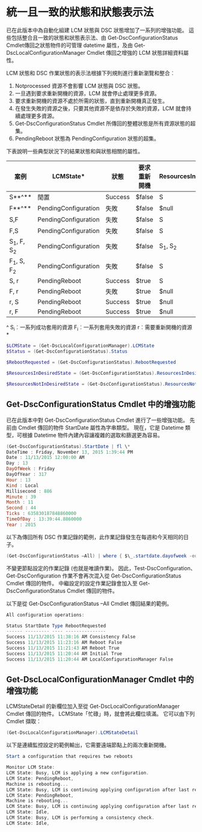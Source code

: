 # 統一且一致的狀態和狀態表示法

已在此版本中為自動化組建 LCM 狀態與 DSC 狀態增加了一系列的增強功能。 這些包括整合且一致的狀態和狀態表示法、由 Get-DscConfigurationStatus Cmdlet傳回之狀態物件的可管理 datetime 屬性，及由 Get-DscLocalConfigurationManager Cmdlet 傳回之增強的 LCM 狀態詳細資料屬性。

LCM 狀態和 DSC 作業狀態的表示法根據下列規則進行重新瀏覽和整合︰
1.  Notprocessed 資源不會影響 LCM 狀態與 DSC 狀態。
2.  一旦遇到要求重新開機的資源，LCM 就會停止處理更多資源。
3.  要求重新開機的資源不處於所需的狀態，直到重新開機真正發生。
4.  在發生失敗的資源之後，只要其他資源不是依存於失敗的資源，LCM 就會持續處理更多資源。
5.  Get-DscConfigurationStatus Cmdlet 所傳回的整體狀態是所有資源狀態的超集。
6.  PendingReboot 狀態為 PendingConfiguration 狀態的超集。

下表說明一些典型狀況下的結果狀態和與狀態相關的屬性。

| **案例**                    | **LCMState\***       | **狀態** | **要求重新開機**  | **ResourcesInDesiredState**  | **ResourcesNotInDesiredState** |
|---------------------------------|----------------------|------------|---------------|------------------------------|--------------------------------|
| S**^**                          | 閒置                 | Success    | $false        | S                            | $null                          |
| F**^**                          | PendingConfiguration | 失敗    | $false        | $null                        | F                              |
| S,F                             | PendingConfiguration | 失敗    | $false        | S                            | F                              |
| F,S                             | PendingConfiguration | 失敗    | $false        | S                            | F                              |
| S<sub>1</sub>, F, S<sub>2</sub> | PendingConfiguration | 失敗    | $false        | S<sub>1</sub>, S<sub>2</sub> | F                              |
| F<sub>1</sub>, S, F<sub>2</sub> | PendingConfiguration | 失敗    | $false        | S                            | F<sub>1</sub>, F<sub>2</sub>   |
| S, r                            | PendingReboot        | Success    | $true         | S                            | r                              |
| F, r                            | PendingReboot        | 失敗    | $true         | $null                        | F, r                           |
| r, S                            | PendingReboot        | Success    | $true         | $null                        | r                              |
| r, F                            | PendingReboot        | Success    | $true         | $null                        | r                              |

^
S<sub>i</sub>︰一系列成功套用的資源
F<sub>i</sub>︰一系列套用失敗的資源
r︰需要重新開機的資源
\*

```powershell
$LCMState = (Get-DscLocalConfigurationManager).LCMState
$Status = (Get-DscConfigurationStatus).Status

$RebootRequested = (Get-DscConfigurationStatus).RebootRequested

$ResourcesInDesiredState = (Get-DscConfigurationStatus).ResourcesInDesiredState

$ResourcesNotInDesiredState = (Get-DscConfigurationStatus).ResourcesNotInDesiredState
```
## Get-DscConfigurationStatus Cmdlet 中的增強功能

已在此版本中對 Get-DscConfigurationStatus Cmdlet 進行了一些增強功能。 先前由 Cmdlet 傳回的物件 StartDate 屬性為字串類型。 現在，它是 Datetime 類型，可根據 Datetime 物件內建內容讓複雜的選取和篩選更為容易。
```powershell
(Get-DscConfigurationStatus).StartDate | fl \*
DateTime : Friday, November 13, 2015 1:39:44 PM
Date : 11/13/2015 12:00:00 AM
Day : 13
DayOfWeek : Friday
DayOfYear : 317
Hour : 13
Kind : Local
Millisecond : 886
Minute : 39
Month : 11
Second : 44
Ticks : 635830187848860000
TimeOfDay : 13:39:44.8860000
Year : 2015
```

以下為傳回所有 DSC 作業記錄的範例，此作業記錄發生在每週和今天相同的日子。
```powershell
(Get-DscConfigurationStatus –All) | where { $\_.startdate.dayofweek -eq (Get-Date).DayOfWeek }
```

不變更節點設定的作業記錄 (也就是唯讀作業)。 因此，Test-DscConfiguration、Get-DscConfiguration 作業不會再次混入從 Get-DscConfigurationStatus Cmdlet 傳回的物件。
中繼設定的設定作業記錄會加入至 Get-DscConfigurationStatus Cmdlet 傳回的物件。

以下是從 Get-DscConfigurationStatus –All Cmdlet 傳回結果的範例。
```powershell
All configuration operations:

Status StartDate Type RebootRequested
------ --------- ---- ---------------
Success 11/13/2015 11:38:16 AM Consistency False
Success 11/13/2015 11:23:16 AM Reboot False
Success 11/13/2015 11:21:43 AM Reboot True
Success 11/13/2015 11:20:44 AM Initial True
Success 11/13/2015 11:20:44 AM LocalConfigurationManager False
```

## Get-DscLocalConfigurationManager Cmdlet 中的增強功能
LCMStateDetail 的新欄位加入至從 Get-DscLocalConfigurationManager Cmdlet 傳回的物件。 LCMState「忙碌」時，就會將此欄位填滿。 它可以由下列 Cmdlet 擷取：
```powershell
(Get-DscLocalConfigurationManager).LCMStateDetail
```

以下是連續監控設定的範例輸出，它需要遠端節點上的兩次重新開機。
```powershell
Start a configuration that requires two reboots

Monitor LCM State:
LCM State: Busy, LCM is applying a new configuration.
LCM State: PendingReboot,
Machine is rebooting...
LCM State: Busy, LCM is continuing applying configuration after last reboot.
LCM State: PendingReboot,
Machine is rebooting...
LCM State: Busy, LCM is continuing applying configuration after last reboot.
LCM State: Idle,
LCM State: Busy, LCM is performing a consistency check.
LCM State: Idle,
```
<!--HONumber=Mar16_HO2-->

